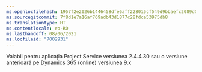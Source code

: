 ```yaml
---
ms.openlocfilehash: 1957f2e2026b1446458dfe6aff228015cf549d9bbaefc2089d0f5b07275c4eb5
ms.sourcegitcommit: 7f8d1e7a16af769adb43d1877c28fdce53975db8
ms.translationtype: HT
ms.contentlocale: ro-RO
ms.lasthandoff: 08/06/2021
ms.locfileid: "7002931"
---
```

Valabil pentru aplicația Project Service versiunea 2.4.4.30 sau o versiune anterioară pe Dynamics 365 (online) versiunea 9.x
